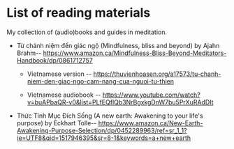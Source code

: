 # List of reading materials

My collection of (audio)books and guides in meditation.  

* Từ chánh niệm đến giác ngộ (Mindfulness, bliss and beyond) by Ajahn Brahm-- https://www.amazon.ca/Mindfulness-Bliss-Beyond-Meditators-Handbook/dp/0861712757 <br/>
  + Vietnamese version -- https://thuvienhoasen.org/a17573/tu-chanh-niem-den-giac-ngo-cam-nang-cua-nguoi-tu-thien

  + Vietnamese audiobook -- https://www.youtube.com/watch?v=buAPbaQR-v0&list=PLfEQflQb3NrBgxkgDnW7bu5PrXuRAdDIt

* Thức Tỉnh Mục Đích Sống (A new earth: Awakening to your life's purpose) by Eckhart Tolle-- https://www.amazon.ca/New-Earth-Awakening-Purpose-Selection/dp/0452289963/ref=sr_1_1?ie=UTF8&qid=1517946395&sr=8-1&keywords=a+new+earth